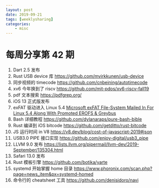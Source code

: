 ```yaml
---
layout: post
date: 2019-09-21
tags: [weeklysharing]
categories:
    - misc
---
```


# 每周分享第 42 期

1. Dart 2.5 发布
2. Rust USB device 库 https://github.com/mvirkkunen/usb-device
3. 同步视频的 timecode https://github.com/cnbeining/autotimecode
4. xv6 今年换到了 riscv https://github.com/mit-pdos/xv6-riscv-fall19
5. pdf 文本搜索 https://pdfgrep.org/
6. iOS 13 正式版发布
7. exFAT 驱动进入 Linux 5.4 [Microsoft exFAT File-System Mailed In For Linux 5.4 Along With Promoted EROFS & Greybus](http://www.phoronix.com/scan.php?page=news_item&px=Linux-5.3-Staging-Changes)
8. Bash 详细教程 https://github.com/dylanaraps/pure-bash-bible
9. Rust 编译到 iOS bitcode https://github.com/getditto/rust-bitcode
10. JS 运行时间 in V8 https://v8.dev/blog/cost-of-javascript-2019#json
11. USB3.0 PIPE 接口实现 https://github.com/enjoy-digital/usb3_pipe
12. LLVM 9.0 发布 https://lists.llvm.org/pipermail/llvm-dev/2019-September/135304.html
13. Safari 13.0 发布
14. Rust 模板引擎 https://github.com/botika/yarte
15. systemd 开始掌握 home 目录 https://www.phoronix.com/scan.php?page=news_item&px=systemd-homed
16. 命令行的 cheatsheet 工具 https://github.com/denisidoro/navi
